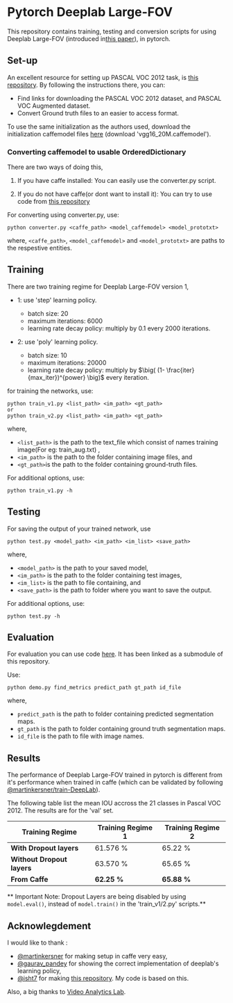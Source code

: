 # Pytorch Deeplab Large-FOV

This repository contains training, testing and conversion scripts for using Deeplab Large-FOV (introduced in[this paper](https://arxiv.org/abs/1412.7062)), in pytorch.

## Set-up

An excellent resource for setting up PASCAL VOC 2012 task, is [this repository](https://github.com/martinkersner/train-DeepLab). By following the instructions there, you can:<br>

* Find links for downloading the PASCAL VOC 2012 dataset, and PASCAL VOC Augmented dataset.
* Convert Ground truth files to an easier to access format.

To use the same initialization as the authors used, download the initialization caffemodel files [here](http://liangchiehchen.com/projects/Init%20Models.html) (download 'vgg16_20M.caffemodel').

### Converting caffemodel to usable OrderedDictionary

There are two ways of doing this,

1) If you have caffe installed: You can easily use the converter.py script.

2) If you do not have caffe(or dont want to install it): You can try to use code from [this repository](https://github.com/ethereon/caffe-tensorflow)  

For converting using converter.py, use:

```
python converter.py <caffe_path> <model_caffemodel> <model_prototxt>
```

where, `<caffe_path>`, `<model_caffemodel>` and `<model_prototxt>` are paths to the respestive entities.


## Training

There are two training regime for Deeplab Large-FOV version 1,

* 1: use 'step' learning policy.
  * batch size: 20
  * maximum iterations: 6000
  * learning rate decay policy: multiply by 0.1 every 2000 iterations. 

* 2: use 'poly' learning policy.
  * batch size: 10
  * maximum iterations: 20000
  * learning rate decay policy: multiply by $\big( (1- \frac{iter}{max_iter})^{power} \big)$ every iteration.

for training the networks, use:

```
python train_v1.py <list_path> <im_path> <gt_path>
or
python train_v2.py <list_path> <im_path> <gt_path>
```

where, 
* `<list_path>` is the path to the text_file which consist of names training image(For eg: train_aug.txt) ,
* `<im_path>` is the path to the folder containing image files, and 
* `<gt_path>`is the path to the folder containing ground-truth files.

For additional options, use:
```
python train_v1.py -h
```

## Testing

For saving the output of your trained network, use
```
python test.py <model_path> <im_path> <im_list> <save_path>
```
where,

* `<model_path>` is the path to your saved model,
* `<im_path>` is the path to the folder containing test images,
* `<im_list>` is the path to file containing, and
* `<save_path>` is the path to folder where you want to save the output.


For additional options, use:
```
python test.py -h
```

## Evaluation

For evaluation you can use code [here](https://github.com/BardOfCodes/seg_metrics_pytorch). It has been linked as a submodule of this repository.

Use:
```
python demo.py find_metrics predict_path gt_path id_file
```
where,
* `predict_path` is the path to folder containing predicted segmentation maps.
* `gt_path` is the path to folder containing ground truth segmentation maps.
* `id_file` is the path to file with image names.

## Results

The performance of Deeplab Large-FOV trained in pytorch is different from it's performance when trained in caffe (which can be validated by following [@martinkersner/train-DeepLab](https://github.com/martinkersner/train-DeepLab)).

The following table list the mean IOU accross the 21 classes in Pascal VOC 2012. The results are for the 'val' set.

| **Training Regime** | **Training Regime 1** | **Training Regime 2** |
|---|---|---|
|**With Dropout layers** | 61.576 % | 65.22 % |
|**Without Dropout layers** | 63.570 % | 65.65 % |
|**From Caffe** | **62.25 %** | **65.88 %**|

** Important Note: Dropout Layers are being disabled by using `model.eval()`, instead of `model.train()` in the 'train_v1/2.py' scripts.**

## Acknowlegdement

I would like to thank :

* [@martinkersner](https://github.com/martinkersner) for making setup in caffe very easy,
* [@gaurav_pandey](https://discuss.pytorch.org/u/gaurav_pandey/summary) for showing the correct implementation of deeplab's learning policy, 
* [@isht7](https://github.com/isht7) for making [this repository](https://github.com/isht7/pytorch-deeplab-resnet). My code is based on this.

Also, a big thanks to [Video Analytics Lab](http://val.serc.iisc.ernet.in/valweb/).
